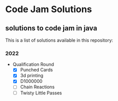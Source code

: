 # Code Jam Solutions

## solutions to code jam in java

This is a list of solutions available in this repository:

### 2022
- Qualification Round
  -[x] Punched Cards
  -[x] 3d printing
  -[x] D1000000
  -[ ] Chain Reactions
  -[ ] Twisty Little Passes